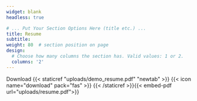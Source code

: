 ```yaml
---
widget: blank
headless: true

# ... Put Your Section Options Here (title etc.) ...
title: Resume
subtitle:  
weight: 80  # section position on page
design:
  # Choose how many columns the section has. Valid values: 1 or 2.
  columns: '2'
---
```


<div class="myWrapper" markdown="1">

Download {{< staticref "uploads/demo_resume.pdf" "newtab" >}} {{< icon name="download" pack="fas" >}} {{< /staticref >}}{{< embed-pdf url="uploads/resume.pdf">}}
</div>
